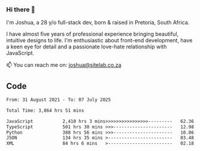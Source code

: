 ### Hi there 👋

I'm Joshua, a 28 y/o full-stack dev, born & raised in Pretoria, South Africa. 

I have almost five years of professional experience bringing beautiful, intuitive designs to life. I'm enthusiastic about front-end development, have a keen eye for detail and a passionate love-hate relationship with JavaScript.

📫 You can reach me on: joshua@sitelab.co.za

## **Code**

<!--START_SECTION:waka-->

```txt
From: 31 August 2021 - To: 07 July 2025

Total Time: 3,864 hrs 51 mins

JavaScript           2,410 hrs 3 mins>>>>>>>>>>>>>>>>---------   62.36 %
TypeScript           501 hrs 30 mins >>>----------------------   12.98 %
Python               388 hrs 56 mins >>>----------------------   10.06 %
JSON                 134 hrs 35 mins >------------------------   03.48 %
XML                  84 hrs 6 mins   >------------------------   02.18 %
```

<!--END_SECTION:waka-->
